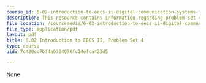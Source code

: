 ```yaml
---
course_id: 6-02-introduction-to-eecs-ii-digital-communication-systems-fall-2012
description: This resource contains information regarding problem set 4.
file_location: /coursemedia/6-02-introduction-to-eecs-ii-digital-communication-systems-fall-2012/7c428cc7bf4a0704076fc14efca423d5_MIT6_02F12_ps4.pdf
file_type: application/pdf
layout: pdf
title: 6.02 Introduction to EECS II, Problem Set 4
type: course
uid: 7c428cc7bf4a0704076fc14efca423d5

---
```

None